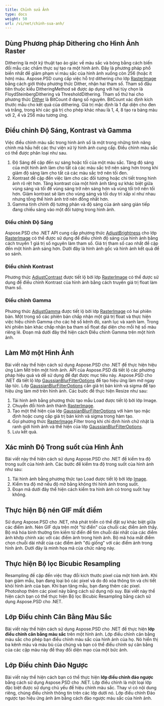 ```yaml
---
title: Chỉnh sửa Ảnh
type: docs
weight: 50
url: /vi/net/chinh-sua-anh/
---
```


## **Dùng Phương pháp Dithering cho Hình Ảnh Raster**
Dithering là một kỹ thuật tạo ảo giác về màu sắc và bóng bằng cách biến đổi mẫu các chấm thực sự tạo ra một hình ảnh. Đây là phương pháp phổ biến nhất để giảm phạm vi màu sắc của hình ảnh xuống còn 256 (hoặc ít hơn) màu. Aspose.PSD cung cấp việc hỗ trợ dithering cho lớp [RasterImage](https://reference.aspose.com/psd/net/aspose.psd/rasterimage) bằng cách giới thiệu phương thức Dither, nhận hai tham số. Tham số đầu tiên thuộc kiểu DitheringMethod sẽ được áp dụng với hai tùy chọn là FloydSteinbergDithering và ThresholdDithering. Tham số thứ hai cho phương thức [Dither](https://reference.aspose.com/psd/net/aspose.psd/rasterimage/methods/dither) là BitCount ở dạng số nguyên. BitCount xác định kích thước mẫu cho kết quả của dithering. Giá trị mặc định là 1 đại diện cho đen và trắng, trong khi các giá trị cho phép khác nhau là 1, 4, 8 tạo ra bảng màu với 2, 4 và 256 màu tương ứng.

## **Điều chỉnh Độ Sáng, Kontrast và Gamma**
Việc điều chỉnh màu sắc trong hình ảnh số là một trong những tính năng chính mà hầu hết các thư viện xử lý hình ảnh cung cấp. Điều chỉnh màu sắc có thể được phân loại như sau.

1. Độ Sáng đề cập đến sự sáng hoặc tối của một màu sắc. Tăng độ sáng của một hình ảnh làm cho tất cả các màu sắc trở nên sáng hơn trong khi giảm độ sáng làm cho tất cả các màu sắc trở nên tối đen.
1. Kontrast đề cập đến việc làm cho các đối tượng hoặc chi tiết trong hình ảnh rõ rệt hơn. Tăng kontrast của một hình ảnh tăng sự khác biệt giữa vùng sáng và tối để vùng sáng trở nên sáng hơn và vùng tối trở nên tối hơn. Giảm kontrast sẽ làm cho vùng sáng và tối duy trì xấp xỉ như nhau nhưng tổng thể hình ảnh trở nên đồng nhất hơn.
1. Gamma tinh chỉnh độ tương phản và độ sáng của ánh sáng gián tiếp đang chiếu sáng vào một đối tượng trong hình ảnh.

### **Điều chỉnh Độ Sáng**
Aspose.PSD cho .NET API cung cấp phương thức [AdjustBrightness](https://reference.aspose.com/psd/net/aspose.psd/rasterimage/methods/adjustbrightness) cho lớp [RasterImage](https://reference.aspose.com/psd/net/aspose.psd/rasterimage) có thể được sử dụng để điều chỉnh độ sáng của hình ảnh bằng cách truyền 1 giá trị số nguyên làm tham số. Giá trị tham số cao nhất đề cập đến một hình ảnh sáng hơn. Dưới đây là hình ảnh gốc và hình ảnh kết quả để so sánh.

### **Điều chỉnh Kontrast**
Phương thức [AdjustContrast](https://reference.aspose.com/psd/net/aspose.psd/rasterimage/methods/adjustcontrast) được tiết lộ bởi lớp [RasterImage](https://reference.aspose.com/psd/net/aspose.psd/rasterimage) có thể được sử dụng để điều chỉnh Kontrast của hình ảnh bằng cách truyền giá trị float làm tham số.

### **Điều chỉnh Gamma**
Phương thức [AdjustGamma](https://reference.aspose.com/psd/net/aspose.psd/rasterimage/methods/adjustgamma) được tiết lộ bởi lớp [RasterImage](https://reference.aspose.com/psd/net/aspose.psd/rasterimage) có hai phiên bản. Một trong số các phiên bản chấp nhận một giá trị float và thực hiện việc hiệu chỉnh Gamma cho các hệ số kênh đỏ, xanh lục và xanh lam. Trong khi phiên bản khác chấp nhận ba tham số float đại diện cho mỗi hệ số màu riêng lẻ. Đoạn mã dưới đây thể hiện cách Điều chỉnh Gamma trên một hình ảnh.

## **Làm Mờ một Hình Ảnh**
Bài viết này thể hiện cách sử dụng Aspose.PSD cho .NET để thực hiện hiệu ứng Làm Mờ trên một hình ảnh. API của Aspose.PSD đã tiết lộ các phương pháp hiệu quả và dễ sử dụng để đạt được mục tiêu này. Aspose.PSD cho .NET đã tiết lộ lớp [GaussianBlurFilterOptions](https://reference.aspose.com/psd/net/aspose.psd.imagefilters.filteroptions/gaussianblurfilteroptions) để tạo hiệu ứng làm mờ ngay lập tức. Lớp [GaussianBlurFilterOptions](https://reference.aspose.com/psd/net/aspose.psd.imagefilters.filteroptions/gaussianblurfilteroptions) cần giá trị bán kính và sigma để tạo hiệu ứng làm mờ trên hình ảnh. Các bước để thực hiện Resize như sau:

1. Tải hình ảnh bằng phương thức tạo mẫu Load được tiết lộ bởi lớp Image.
1. Chuyển đổi hình ảnh thành [RasterImage](https://reference.aspose.com/psd/net/aspose.psd/rasterimage).
1. Tạo một thể hiện của lớp [GaussianBlurFilterOptions](https://reference.aspose.com/psd/net/aspose.psd.imagefilters.filteroptions/gaussianblurfilteroptions) với hàm tạo mặc định hoặc cung cấp giá trị bán kính và sigma trong hàm tạo.
1. Gọi phương thức [RasterImage](https://reference.aspose.com/psd/net/aspose.psd/rasterimage).Filter trong khi chỉ định hình chữ nhật là ranh giới hình ảnh và thể hiện của lớp [GaussianBlurFilterOptions](https://reference.aspose.com/psd/net/aspose.psd.imagefilters.filteroptions/gaussianblurfilteroptions).
1. Lưu kết quả.

## **Xác minh Độ Trong suốt của Hình Ảnh**
Bài viết này thể hiện cách sử dụng Aspose.PSD cho .NET để kiểm tra độ trong suốt của hình ảnh. Các bước để kiểm tra độ trong suốt của hình ảnh như sau:

1. Tải hình ảnh bằng phương thức tạo Load được tiết lộ bởi lớp [Image](https://reference.aspose.com/psd/net/aspose.psd/image).
1. Kiểm tra độ mờ nếu độ mờ bằng không thì hình ảnh trong suốt.
1. Đoạn mã dưới đây thể hiện cách kiểm tra hình ảnh có trong suốt hay không.

## **Thực hiện Bộ nén GIF mất điểm**
Sử dụng Aspose.PSD cho .NET, nhà phát triển có thể đặt sự khác biệt giữa các điểm ảnh. Nén GIF dựa trên một "từ điển" của chuỗi các điểm ảnh thấy. Bộ mã hóa bình thường tìm kiếm từ điển để tìm chuỗi dài nhất của các điểm ảnh khớp chính xác với các điểm ảnh trong hình ảnh. Bộ mã hóa mất điểm chọn chuỗi dài nhất của các điểm ảnh "đủ giống" với các điểm ảnh trong hình ảnh. Dưới đây là minh họa mã của chức năng này.

## **Thực hiện Bộ lọc Bicubic Resampling**
Resampling đề cập đến việc thay đổi kích thước pixel của một hình ảnh. Khi bạn giảm mẫu, bạn đang loại bỏ các pixel và do đó xóa thông tin và chi tiết khỏi hình ảnh của bạn. Khi bạn tăng mẫu, bạn đang thêm các pixel. Photoshop thêm các pixel này bằng cách sử dụng nội suy. Bài viết này thể hiện cách bạn có thể thực hiện Bộ lọc Bicubic Resampling bằng cách sử dụng Aspose.PSD cho .NET.

## **Lớp Điều chỉnh Cân Bằng Màu Sắc**
Bài viết này thể hiện cách sử dụng Aspose.PSD cho .NET để thực hiện **lớp điều chỉnh cân bằng màu sắc** trên một hình ảnh. Lớp điều chỉnh cân bằng màu sắc cho phép bạn điều chỉnh màu sắc của hình ảnh của họ. Nó hiển thị ba kênh màu và màu bù của chúng và bạn có thể điều chỉnh sự cân bằng của các cặp màu này để thay đổi diện mạo của một bức ảnh.

## **Lớp Điều chỉnh Đảo Ngược**
Bài viết này thể hiện cách bạn có thể thực hiện **lớp điều chỉnh đảo ngược** bằng cách sử dụng Aspose.PSD cho .NET. Lớp điều chỉnh là một loại lớp đặc biệt được sử dụng chủ yếu để hiệu chỉnh màu sắc. Thay vì có nội dung riêng, chúng điều chỉnh thông tin trên các lớp dưới nó. Lớp điều chỉnh Đảo ngược tạo hiệu ứng ảnh âm bằng cách đảo ngược màu sắc của hình ảnh.
